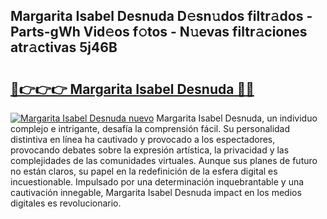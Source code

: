 ## Margarita Isabel Desnuda D𝚎sn𝚞dos filtr𝚊dos - Parts-gWh Vid𝚎os f𝚘tos - N𝚞evas filtr𝚊ciones atr𝚊ctivas 5j46B

# <h2><a href="http://mb1mbuq.tromn.icu/?c=Margarita+Isabel+Desnuda">🔗👉👉👉 Margarita Isabel Desnuda 🔗🔗</a></h2>

[![Margarita Isabel Desnuda nuevo](https://i.imgur.com/pEAQMta.gif)](http://mb1mbuq.tromn.icu/?c=Margarita+Isabel+Desnuda)
Margarita Isabel Desnuda, un individuo complejo e intrigante, desafía la comprensión fácil. Su personalidad distintiva en línea ha cautivado y provocado a los espectadores, provocando debates sobre la expresión artística, la privacidad y las complejidades de las comunidades virtuales. Aunque sus planes de futuro no están claros, su papel en la redefinición de la esfera digital es incuestionable. Impulsado por una determinación inquebrantable y una cautivación innegable, Margarita Isabel Desnuda impact en los medios digitales es revolucionario.
